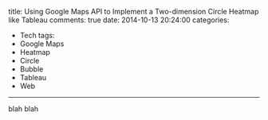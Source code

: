 title: Using Google Maps API to Implement a Two-dimension Circle Heatmap like Tableau
comments: true
date: 2014-10-13 20:24:00
categories:
- Tech
tags:
- Google Maps
- Heatmap
- Circle
- Bubble
- Tableau
- Web
---
blah blah

<!-- more -->
